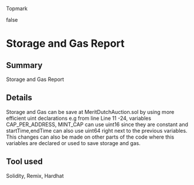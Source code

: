 Topmark

false

# Storage and Gas Report

## Summary
Storage and Gas Report
## Details
Storage and Gas can be save at MeritDutchAuction.sol by using more efficient uint declarations e.g from line Line 11 -24, variables CAP_PER_ADDRESS, MINT_CAP can use uint16 since they are constant and startTime,endTime can also use uint64 right next to the previous variables. This changes can also be made on other parts of the code where this variables are declared or used to save storage and gas.

## Tool used
Solidity, Remix, Hardhat
